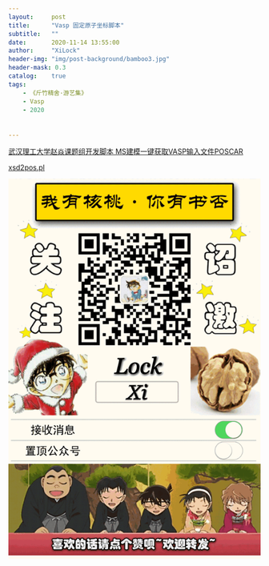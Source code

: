 ```yaml
---
layout:     post
title:      "Vasp 固定原子坐标脚本"
subtitle:   ""
date:       2020-11-14 13:55:00
author:     "XiLock"
header-img: "img/post-background/bamboo3.jpg"
header-mask: 0.3
catalog:    true
tags:
    - 《斤竹精舍·游艺集》
    - Vasp
    - 2020


---
```



[武汉理工大学赵焱课题组开发脚本 MS建模一键获取VASP输入文件POSCAR](http://www.cailiaoniu.com/159458.html)

[xsd2pos.pl](https://github.com/molakirlee/Blog_Attachment_A/blob/main/vasp/xsd2pos.pl)

![](/img/wc-tail.GIF)
